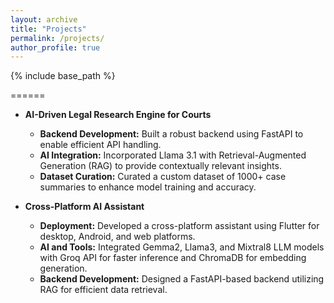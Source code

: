 ```yaml
---
layout: archive
title: "Projects"
permalink: /projects/
author_profile: true
---
```


{% include base_path %}


======

* **AI-Driven Legal Research Engine for Courts**
  * **Backend Development:** Built a robust backend using FastAPI to enable efficient API handling.
  * **AI Integration:** Incorporated Llama 3.1 with Retrieval-Augmented Generation (RAG) to provide contextually relevant insights.
  * **Dataset Curation:** Curated a custom dataset of 1000+ case summaries to enhance model training and accuracy.

* **Cross-Platform AI Assistant**
  * **Deployment:** Developed a cross-platform assistant using Flutter for desktop, Android, and web platforms.
  * **AI and Tools:** Integrated Gemma2, Llama3, and Mixtral8 LLM models with Groq API for faster inference and ChromaDB for embedding generation.
  * **Backend Development:** Designed a FastAPI-based backend utilizing RAG for efficient data retrieval.
